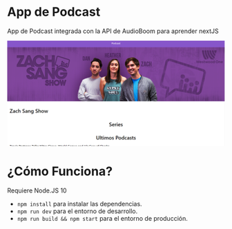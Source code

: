 # App de Podcast

App de Podcast integrada con la API de AudioBoom para aprender nextJS

![Captura de la App](./readme-statics/Captura.PNG)

# ¿Cómo Funciona?

Requiere Node.JS 10

-   `npm install` para instalar las dependencias.
-   `npm run dev` para el entorno de desarrollo.
-   `npm run build && npm start` para el entorno de producción.
